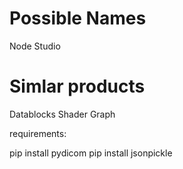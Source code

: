 
# Possible Names
Node Studio

# Simlar products
Datablocks
Shader Graph



requirements:

pip install pydicom
pip install jsonpickle